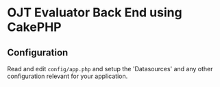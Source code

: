 # OJT Evaluator Back End using CakePHP 

## Configuration

Read and edit `config/app.php` and setup the 'Datasources' and any other
configuration relevant for your application.
